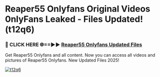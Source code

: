 # Reaper55 Onlyfans Original Videos 0nlyFans Leaked - Files Updated! (t12q6)

<h3>🔴 CLICK HERE 🌐==►► <a href="https://tinyurl.com/ehrbuxhb" rel="nofollow">Reaper55 Onlyfans Updated Files</a></h3>

Get Reaper55 Onlyfans and all content. Now you can access all videos and pictures of Reaper55 Onlyfans. New Updated Files 2025!

[![t12q6](https://i.imgur.com/lVYEuWS.gif)](https://tinyurl.com/ehrbuxhb)
